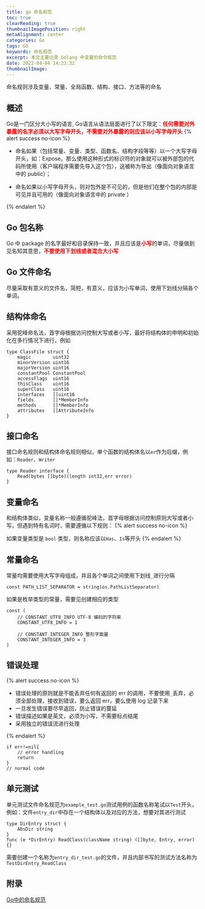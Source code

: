```yaml
---
title: go 命名规范
toc: true
clearReading: true
thumbnailImagePosition: right
metaAlignment: center
categories: Go
tags: GO
keywords: 命名规范
excerpt: 本文主要记录 Golang 中变量的命令规范
date: 2022-04-04 14:23:32
thumbnailImage:
---
```

<!-- toc -->


命名规则涉及变量、常量、全局函数、结构、接口、方法等的命名

## 概述

Go是一门区分大小写的语言, Go语言从语法层面进行了以下限定：<font style="color:red;font-weight:bold">任何需要对外暴露的名字必须以大写字母开头，不需要对外暴露的则应该以小写字母开头</font>
{% alert success no-icon %}

- 命名如果（包括常量、变量、类型、函数名、结构字段等等）以一个大写字母开头，如：Expose，那么使用这种形式的标识符的对象就可以被外部包的代码所使用（客户端程序需要先导入这个包），这被称为导出（像面向对象语言中的 public）；

- 命名如果以小写字母开头，则对包外是不可见的，但是他们在整个包的内部是可见并且可用的（像面向对象语言中的 private ）

{% endalert %}

## Go 包名称

Go 中 package 的名字最好和目录保持一致，并且应该是<font style="color:red;font-weight:bold">小写</font>的单词，尽量做到见名知其意思，<font style="color:red;font-weight:bold">不要使用下划线或者混合大小写</font>

## Go 文件命名

尽量采取有意义的文件名，简短，有意义，应该为小写单词，使用下划线分隔各个单词。


## 结构体命名

采用驼峰命名法，首字母根据访问控制大写或者小写，最好将结构体的申明和初始化在多行情况下进行，例如
```golang
type ClassFile struct {
	magic        uint32 
	minorVersion uint16
	majorVersion uint16
	constantPool ConstantPool
	accessFlags  uint16
	thisClass    uint16
	superClass   uint16
	interfaces   []uint16
	fields       []*MemberInfo
	methods      []*MemberInfo
	attributes   []AttributeInfo
}
```
## 接口命名

接口命名规则和结构体命名规则相似，单个函数的结构体名以`er`作为后缀，例如：`Reader`、`Writer`
```golang
type Reader interface {
    Read(bytes []byte)(length int32,err error)
}
```

## 变量命名

和结构体类似，变量名称一般遵循驼峰法，首字母根据访问控制原则大写或者小写，但遇到特有名词时，需要遵循以下规则：
{% alert success no-icon %}

如果变量类型是 `bool` 类型，则名称应该以`Has`、`Is`等开头
{% endalert %}
## 常量命名

常量均需要使用大写字母组成，并且各个单词之间使用下划线`_`进行分隔
```golang
const PATH_LIST_SEPARATOR = string(os.PathListSeparator)
```

如果是枚举类型的常量，需要见创建相应的类型
```golang
const (
	// CONSTANT_UTF8_INFO UTF-8 编码的字符串
	CONSTANT_UTF8_INFO = 1

	// CONSTANT_INTEGER_INFO 整形字面量
	CONSTANT_INTEGER_INFO = 3
)
```
## 错误处理
{% alert success no-icon %}

- 错误处理的原则就是不能丢弃任何有返回的 err 的调用，不要使用`_`丢弃，必须全部处理，接收到错误，要么返回 err，要么使用 log 记录下来
- 一旦发生错误要尽早返回，防止错误的蔓延
- 错误描述如果是英文，必须为小写，不需要标点结尾
- 采用独立的错误流进行处理

{% endalert %}


```golang
if err!=nil{
    // error handling
    return
}
// normal code
```
## 单元测试

单元测试文件命名规范为`example_test.go`测试用例的函数名称笔试以`Test`开头，例如：文件`entry_dir`中存在一个结构体以及对应的方法，想要对其进行测试
```golang
type DirEntry struct {
	AbsDir string
}
func (e *DirEntry) ReadClass(className string) ([]byte, Entry, error){}
```
需要创建一个名称为`entry_dir_test.go`的文件，并且内部书写的测试方法名称为`TestDirEntry_ReadClass`

## 附录
[Go中的命名规范](https://www.cnblogs.com/rickiyang/p/11074174.html)
